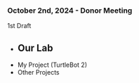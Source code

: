 
### October 2nd, 2024 - Donor Meeting

1st Draft
- Our Lab
	- 
- My Project (TurtleBot 2)
- Other Projects 